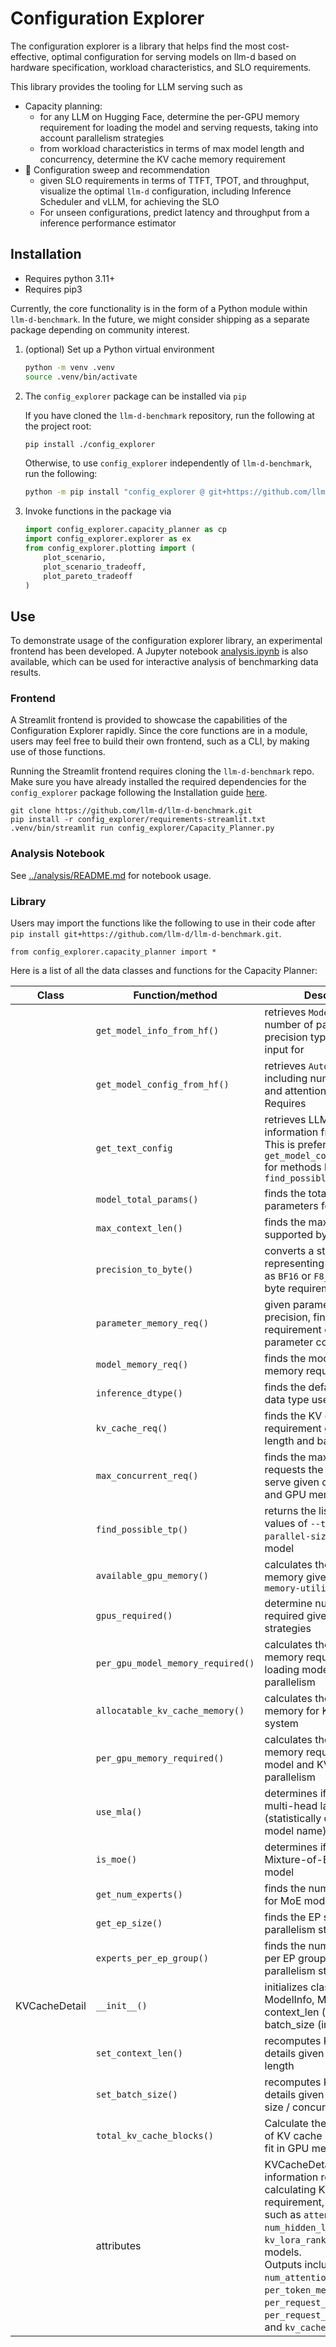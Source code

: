 # Configuration Explorer

The configuration explorer is a library that helps find the most cost-effective, optimal configuration for serving models on llm-d based on hardware specification, workload characteristics, and SLO requirements.

This library provides the tooling for LLM serving such as
- Capacity planning:
  - for any LLM on Hugging Face, determine the per-GPU memory requirement for loading the model and serving requests, taking into account parallelism strategies
  - from workload characteristics in terms of max model length and concurrency, determine the KV cache memory requirement
- 🚧 Configuration sweep and recommendation
  - given SLO requirements in terms of TTFT, TPOT, and throughput, visualize the optimal `llm-d` configuration, including Inference Scheduler and vLLM, for achieving the SLO
  - For unseen configurations, predict latency and throughput from a inference performance estimator


## Installation

* Requires python 3.11+
* Requires pip3

Currently, the core functionality is in the form of a Python module within `llm-d-benchmark`. In the future, we might consider shipping as a separate package depending on community interest.

1. (optional) Set up a Python virtual environment
    ```bash
    python -m venv .venv
    source .venv/bin/activate
    ```

2. The `config_explorer` package can be installed via `pip`

    If you have cloned the `llm-d-benchmark` repository, run the following at the project root:

    ```bash
    pip install ./config_explorer
    ```

    Otherwise, to use `config_explorer` independently of `llm-d-benchmark`, run the following:

    ```bash
    python -m pip install "config_explorer @ git+https://github.com/llm-d/llm-d-benchmark.git/#subdirectory=config_explorer"
    ```

3. Invoke functions in the package via

    ```python
    import config_explorer.capacity_planner as cp
    import config_explorer.explorer as ex
    from config_explorer.plotting import (
        plot_scenario,
        plot_scenario_tradeoff,
        plot_pareto_tradeoff
    )
    ```

## Use

To demonstrate usage of the configuration explorer library, an experimental frontend has been developed. A Jupyter notebook [analysis.ipynb](../analysis/analysis.ipynb) is also available, which can be used for interactive analysis of benchmarking data results.

### Frontend
A Streamlit frontend is provided to showcase the capabilities of the Configuration Explorer rapidly. Since the core functions are in a module, users may feel free to build their own frontend, such as a CLI, by making use of those functions.

Running the Streamlit frontend requires cloning the `llm-d-benchmark` repo. Make sure you have already installed the required dependencies for the `config_explorer` package following the Installation guide [here](#installation).

```
git clone https://github.com/llm-d/llm-d-benchmark.git
pip install -r config_explorer/requirements-streamlit.txt
.venv/bin/streamlit run config_explorer/Capacity_Planner.py
```

### Analysis Notebook

See [../analysis/README.md](../analysis/README.md) for notebook usage.

### Library
Users may import the functions like the following to use in their code after `pip install git+https://github.com/llm-d/llm-d-benchmark.git`.

```
from config_explorer.capacity_planner import *
```

Here is a list of all the data classes and functions for the Capacity Planner:

| Class         | Function/method                   | Description                                                                                                                                                                                                                                                                                                              |   |
|---------------|-----------------------------------|--------------------------------------------------------------------------------------------------------------------------------------------------------------------------------------------------------------------------------------------------------------------------------------------------------------------------|---|
|               | `get_model_info_from_hf()`        | retrieves `ModelInfo` such as number of parameters and precision types. Used as input for                                                                                                                                                                                                                                |   |
|               | `get_model_config_from_hf()`      | retrieves `AutoConfig` including number of layers and attention architecture. Requires                                                                                                                                                                                                                                   |   |
|               | `get_text_config`                 | retrieves LLM-specific information from `AutoConfig`. This is preferred over `get_model_config_from_hf` for methods like `find_possible_tp`                                                                                                                                                                              |   |
|               | `model_total_params()`            | finds the total number of parameters for a model                                                                                                                                                                                                                                                                         |   |
|               | `max_context_len()`               | finds the max context length supported by the model                                                                                                                                                                                                                                                                      |   |
|               | `precision_to_byte()`             | converts a string representing precision, such as `BF16` or `F8_E4M3`, to its byte requirement                                                                                                                                                                                                                           |   |
|               | `parameter_memory_req()`          | given parameter count and precision, finds the memory requirement of the parameter count                                                                                                                                                                                                                                 |   |
|               | `model_memory_req()`              | finds the model GPU memory requirement                                                                                                                                                                                                                                                                                   |   |
|               | `inference_dtype()`               | finds the default KV cache data type used for inference                                                                                                                                                                                                                                                                  |   |
|               | `kv_cache_req()`                  | finds the KV cache memory requirement given context length and batch size                                                                                                                                                                                                                                                |   |
|               | `max_concurrent_req()`            | finds the max concurrent requests the model can serve given context length and GPU memory                                                                                                                                                                                                                                |   |
|               | `find_possible_tp()`              | returns the list of possible values of `--tensor-parallel-size` for the given model                                                                                                                                                                                                                                      |   |
|               | `available_gpu_memory()`          | calculates the available GPU memory given `--gpu-memory-utilization`                                                                                                                                                                                                                                                     |   |
|               | `gpus_required()`                 | determine number of GPUs required given parallelism strategies                                                                                                                                                                                                                                                           |   |
|               | `per_gpu_model_memory_required()` | calculates the per-GPU memory requirement for loading model given parallelism                                                                                                                                                                                                                                            |   |
|               | `allocatable_kv_cache_memory()`   | calculates the allocatable memory for KV cache in the system                                                                                                                                                                                                                                                             |   |
|               | `per_gpu_memory_required()`       | calculates the per-GPU memory requirement for model and KV cache given parallelism                                                                                                                                                                                                                                       |   |
|               | `use_mla()`                       | determines if model uses multi-head latent attention (statistically determined by model name)                                                                                                                                                                                                                            |   |
|               | `is_moe()`                        | determines if model is a Mixture-of-Experts (MoE) model                                                                                                                                                                                                                                                                  |   |
|               | `get_num_experts()`               | finds the number of experts for MoE models                                                                                                                                                                                                                                                                               |   |
|               | `get_ep_size()`                   | finds the EP size given parallelism strategies                                                                                                                                                                                                                                                                           |   |
|               | `experts_per_ep_group()`          | finds the number of experts per EP group given parallelism strategies                                                                                                                                                                                                                                                    |   |
| KVCacheDetail | `__init__()`                      | initializes class by passing in ModelInfo, ModelConfig, context_len (int), and batch_size (int)                                                                                                                                                                                                                          |   |
|               | `set_context_len()`               | recomputes KV cache details given a new context length                                                                                                                                                                                                                                                                   |   |
|               | `set_batch_size()`                | recomputes KV cache details given a new batch size / concurrency
|               | `total_kv_cache_blocks()`                | Calculate the total number of KV cache blocks that can fit in GPU memory                                                                                                          |   |
|               | attributes                        | KVCacheDetail stores information relevant to calculating KV cache requirement, <br>such as `attention_type`, `num_hidden_layers`, `kv_lora_rank` for MLA models. <br>Outputs include `num_attention_group`, `per_token_memory_bytes`, `per_request_kv_cache_bytes`,<br>`per_request_kv_cache_gb`, and `kv_cache_size_gb` |   |
